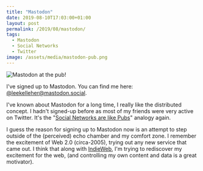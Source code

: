 ```yaml
---
title: "Mastodon"
date: 2019-08-10T17:03:00+01:00
layout: post
permalink: /2019/08/mastodon/
tags:
  - Mastodon
  - Social Networks
  - Twitter
image: /assets/media/mastodon-pub.png
---
```


![Mastodon at the pub!](/assets/media/mastodon-pub.png)

I've signed up to Mastodon. You can find me here: <a href="https://mastodon.social/@leekelleher" rel="me">@leekelleher@mastodon.social</a>.

I've known about Mastodon for a long time, I really like the distributed concept. I hadn't signed-up before as most of my friends were very active on Twitter. It's the "[Social Networks are like Pubs](/2008/02/15/social-networks-are-like-pubs/)" analogy again.

I guess the reason for signing up to Mastodon now is an attempt to step outside of the (perceived) echo chamber and my comfort zone. I remember the excitement of Web 2.0 (circa-2005), trying out any new service that came out. I think that along with [IndieWeb](https://indieweb.org/), I'm trying to rediscover my excitement for the web, (and controlling my own content and data is a great motivator).
